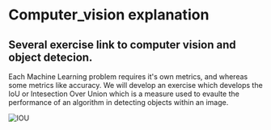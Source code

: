 # Computer_vision explanation

## Several exercise link to computer vision and object detecion. 

Each Machine Learning problem requires it's own metrics, and whereas some metrics like accuracy. We will develop an exercise which develops the IoU or Intesection Over Union which is a measure used to evaulte the performance of an algorithm in detecting objects within an image. 

![IOU](https://github.com/marcjprojects/computer_vision/assets/139196270/ce836ba2-1423-460a-bb1b-efb6a5215bcb)

